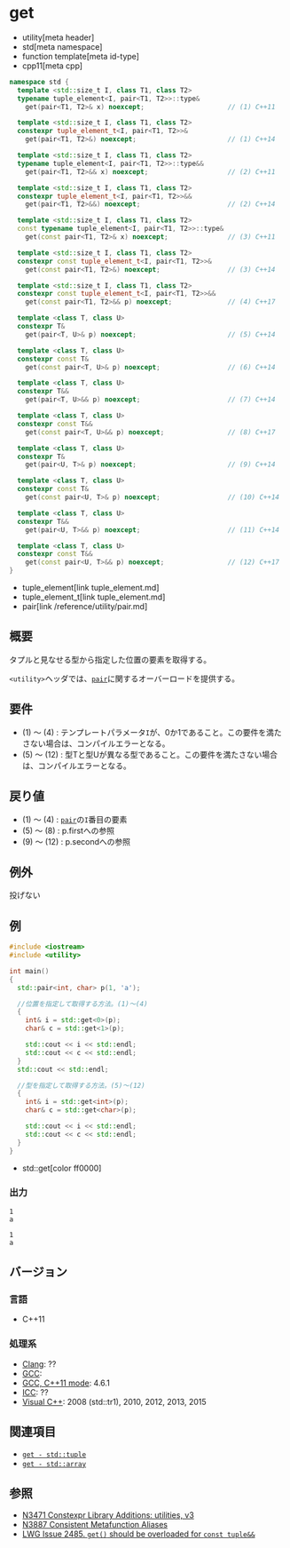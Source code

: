 # get
* utility[meta header]
* std[meta namespace]
* function template[meta id-type]
* cpp11[meta cpp]

```cpp
namespace std {
  template <std::size_t I, class T1, class T2>
  typename tuple_element<I, pair<T1, T2>>::type&
    get(pair<T1, T2>& x) noexcept;                     // (1) C++11

  template <std::size_t I, class T1, class T2>
  constexpr tuple_element_t<I, pair<T1, T2>>&
    get(pair<T1, T2>&) noexcept;                       // (1) C++14

  template <std::size_t I, class T1, class T2>
  typename tuple_element<I, pair<T1, T2>>::type&&
    get(pair<T1, T2>&& x) noexcept;                    // (2) C++11

  template <std::size_t I, class T1, class T2>
  constexpr tuple_element_t<I, pair<T1, T2>>&&
    get(pair<T1, T2>&&) noexcept;                      // (2) C++14

  template <std::size_t I, class T1, class T2>
  const typename tuple_element<I, pair<T1, T2>>::type&
    get(const pair<T1, T2>& x) noexcept;               // (3) C++11

  template <std::size_t I, class T1, class T2>
  constexpr const tuple_element_t<I, pair<T1, T2>>&
    get(const pair<T1, T2>&) noexcept;                 // (3) C++14

  template <std::size_t I, class T1, class T2>
  constexpr const tuple_element_t<I, pair<T1, T2>>&&
    get(const pair<T1, T2>&& p) noexcept;              // (4) C++17

  template <class T, class U>
  constexpr T&
    get(pair<T, U>& p) noexcept;                       // (5) C++14

  template <class T, class U>
  constexpr const T&
    get(const pair<T, U>& p) noexcept;                 // (6) C++14

  template <class T, class U>
  constexpr T&&
    get(pair<T, U>&& p) noexcept;                      // (7) C++14

  template <class T, class U>
  constexpr const T&&
    get(const pair<T, U>&& p) noexcept;                // (8) C++17

  template <class T, class U>
  constexpr T&
    get(pair<U, T>& p) noexcept;                       // (9) C++14

  template <class T, class U>
  constexpr const T&
    get(const pair<U, T>& p) noexcept;                 // (10) C++14

  template <class T, class U>
  constexpr T&&
    get(pair<U, T>&& p) noexcept;                      // (11) C++14

  template <class T, class U>
  constexpr const T&&
    get(const pair<U, T>&& p) noexcept;                // (12) C++17
}
```
* tuple_element[link tuple_element.md]
* tuple_element_t[link tuple_element.md]
* pair[link /reference/utility/pair.md]

## 概要
タプルと見なせる型から指定した位置の要素を取得する。

`<utility>`ヘッダでは、[`pair`](/reference/utility/pair.md)に関するオーバーロードを提供する。


## 要件
- (1) ～ (4) : テンプレートパラメータ`I`が、0か1であること。この要件を満たさない場合は、コンパイルエラーとなる。
- (5) ～ (12) : 型Tと型Uが異なる型であること。この要件を満たさない場合は、コンパイルエラーとなる。


## 戻り値

- (1) ～ (4) : [`pair`](/reference/utility/pair.md)の`I`番目の要素
- (5) ～ (8) : p.firstへの参照
- (9) ～ (12) : p.secondへの参照


## 例外
投げない


## 例
```cpp example
#include <iostream>
#include <utility>

int main()
{
  std::pair<int, char> p(1, 'a');

  //位置を指定して取得する方法。(1)〜(4)
  {
    int& i = std::get<0>(p);
    char& c = std::get<1>(p);

    std::cout << i << std::endl;
    std::cout << c << std::endl;
  }
  std::cout << std::endl;

  //型を指定して取得する方法。(5)〜(12)
  {
    int& i = std::get<int>(p);
    char& c = std::get<char>(p);

    std::cout << i << std::endl;
    std::cout << c << std::endl;
  }
}
```
* std::get[color ff0000]

### 出力
```
1
a

1
a
```

## バージョン
### 言語
- C++11

### 処理系
- [Clang](/implementation.md#clang): ??
- [GCC](/implementation.md#gcc): 
- [GCC, C++11 mode](/implementation.md#gcc): 4.6.1
- [ICC](/implementation.md#icc): ??
- [Visual C++](/implementation.md#visual_cpp): 2008 (std::tr1), 2010, 2012, 2013, 2015


## 関連項目
- [`get - std::tuple`](/reference/tuple/tuple/get.md)
- [`get - std::array`](/reference/array/array/get.md)


## 参照
- [N3471 Constexpr Library Additions: utilities, v3](http://www.open-std.org/jtc1/sc22/wg21/docs/papers/2012/n3471.html)
- [N3887 Consistent Metafunction Aliases](http://www.open-std.org/jtc1/sc22/wg21/docs/papers/2014/n3887.pdf)
- [LWG Issue 2485. `get()` should be overloaded for `const tuple&&`](https://wg21.cmeerw.net/lwg/issue2485)
